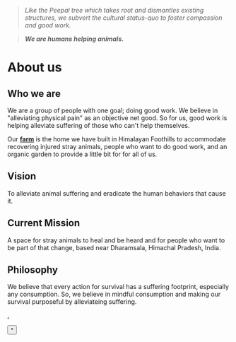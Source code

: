 <!--
Title: About us

Scripts:
- //downloads.mailchimp.com/js/signup-forms/popup/embed.js

Javascript: require(["mojo/signup-forms/Loader"], function(L) { L.start({"baseUrl":"mc.us12.list-manage.com","uuid":"061933e842c04beafb3a09132","lid":"28785f917c"}) })

-->

<!--

<div style="padding: 10px; border: 1px solid; margin-top:10px; background-color: #ff0;"><strong>We are among the 5 nominees for "Clark for Care" award!</strong></br>To help us win Rs. 100,000 for helping animals, go to <a href="https://www.facebook.com/120832497945926/photos/1383147105047786/">our nomination page</a> and hit "Like"! <br/>Thank you :)</div>
-->

><i>Like the Peepal tree which takes root and dismantles existing structures, we subvert the cultural status-quo to foster compassion and good work.</i>

>****<i>We are humans helping animals.</i>****

<!-- ![](/images/siteheader.jpg) -->
<!--
<div class="fb-video" data-href="https://www.facebook.com/badmashpeepal/videos/1599743853685951/" data-width="600" data-show-text="false" data-allowfullscreen="true">
</div>
<iframe width="100%" height="200px" src="https://www.youtube.com/embed/mBvUckJy0oo" frameborder="0" allowfullscreen></iframe>
-->
<div class="youtube-player" data-id="2CBjH8WCCZg"></div>

About us
======

## Who we are

We are a group of people with one goal; doing good work.  We believe in "alleviating physical pain" as an objective net good. So for us, good work is helping alleviate suffering of those who can't help themselves. 

Our **[farm]( /?p=farm)** is the home we have built in Himalayan Foothills to accommodate recovering injured stray animals, people who want to do good work, and an organic garden to provide a little bit for for all of us.

## Vision

To alleviate animal suffering and eradicate the human behaviors that cause it.

## Current Mission

A space for stray animals to heal and be heard and for people who want to be part of that change, based near Dharamsala, Himachal Pradesh, India.

<!--
## Strategy & Tactics/methodology

Short term **service** by doing animal welfare
Long term fixes by encouraging and enabling compassion towards animals. 

  Bring together a group of people which will continue doing and inspiring good work, 
  Also via **awareness** (<i>education</i> + <i>culture jamming</i>), **innovation** and **policy**.
Our methods of choice for that are **[hacktivism](/?p=hacktivism)**, **community organization** and **[good enterprise](/?p=good-enterprise)**.  
-->

## Philosophy

We believe that every action for survival has a suffering footprint, especially any consumption. So, we believe in mindful consumption and making our survival purposeful by alleviateing suffering. 


<!--
*History
*non-organization structure - mother's definition of work?
-->

<a href='http://www.e-junkie.com/'>.</a><form action='http://e-junkie.com/ecom/gb.php'><input type='submit' name='submit' value='*'/></form>

